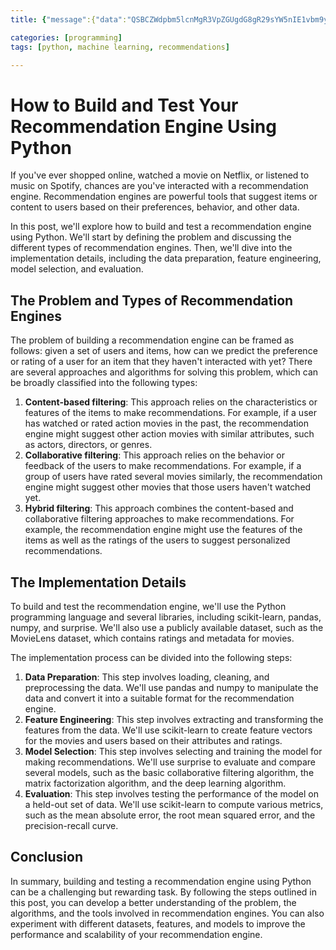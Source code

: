 ```yaml
---
title: {"message":{"data":"QSBCZWdpbm5lcnMgR3VpZGUgdG8gR29sYW5nIE1vbm9yZXBvcw==","messageId":"7161606848239271","message_id":"7161606848239271","publishTime":"2023-03-12T06:04:56.837Z","publish_time":"2023-03-12T06:04:56.837Z"},"subscription":"projects/ai-tech-blog-380403/subscriptions/eventarc-us-east1-create-blog-post-299102-sub-737"}

categories: [programming]
tags: [python, machine learning, recommendations]

---
```


# How to Build and Test Your Recommendation Engine Using Python

If you've ever shopped online, watched a movie on Netflix, or listened to music on Spotify, chances are you've interacted with a recommendation engine. Recommendation engines are powerful tools that suggest items or content to users based on their preferences, behavior, and other data.

In this post, we'll explore how to build and test a recommendation engine using Python. We'll start by defining the problem and discussing the different types of recommendation engines. Then, we'll dive into the implementation details, including the data preparation, feature engineering, model selection, and evaluation.

## The Problem and Types of Recommendation Engines

The problem of building a recommendation engine can be framed as follows: given a set of users and items, how can we predict the preference or rating of a user for an item that they haven't interacted with yet? There are several approaches and algorithms for solving this problem, which can be broadly classified into the following types:

1. **Content-based filtering**: This approach relies on the characteristics or features of the items to make recommendations. For example, if a user has watched or rated action movies in the past, the recommendation engine might suggest other action movies with similar attributes, such as actors, directors, or genres.
2. **Collaborative filtering**: This approach relies on the behavior or feedback of the users to make recommendations. For example, if a group of users have rated several movies similarly, the recommendation engine might suggest other movies that those users haven't watched yet.
3. **Hybrid filtering**: This approach combines the content-based and collaborative filtering approaches to make recommendations. For example, the recommendation engine might use the features of the items as well as the ratings of the users to suggest personalized recommendations.

## The Implementation Details

To build and test the recommendation engine, we'll use the Python programming language and several libraries, including scikit-learn, pandas, numpy, and surprise. We'll also use a publicly available dataset, such as the MovieLens dataset, which contains ratings and metadata for movies.

The implementation process can be divided into the following steps:

1. **Data Preparation**: This step involves loading, cleaning, and preprocessing the data. We'll use pandas and numpy to manipulate the data and convert it into a suitable format for the recommendation engine.
2. **Feature Engineering**: This step involves extracting and transforming the features from the data. We'll use scikit-learn to create feature vectors for the movies and users based on their attributes and ratings.
3. **Model Selection**: This step involves selecting and training the model for making recommendations. We'll use surprise to evaluate and compare several models, such as the basic collaborative filtering algorithm, the matrix factorization algorithm, and the deep learning algorithm.
4. **Evaluation**: This step involves testing the performance of the model on a held-out set of data. We'll use scikit-learn to compute various metrics, such as the mean absolute error, the root mean squared error, and the precision-recall curve.

## Conclusion

In summary, building and testing a recommendation engine using Python can be a challenging but rewarding task. By following the steps outlined in this post, you can develop a better understanding of the problem, the algorithms, and the tools involved in recommendation engines. You can also experiment with different datasets, features, and models to improve the performance and scalability of your recommendation engine.